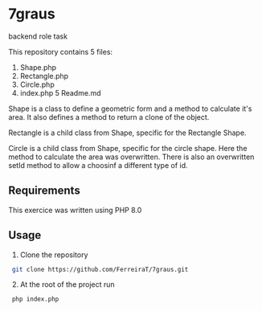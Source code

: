 # 7graus
backend role task

This repository contains 5 files:

1. Shape.php
2. Rectangle.php
3. Circle.php
4. index.php
5 Readme.md

Shape is a class to define a geometric form and a method to calculate it's area. It also defines a method to return a clone of the object.

Rectangle is a child class from Shape, specific for the Rectangle Shape.

Circle is a child class from Shape, specific for the circle shape. Here the method to calculate the area was overwritten. There is also an overwritten setId method to allow a choosinf a different type of id.

## Requirements

This exercice was written using PHP 8.0

## Usage 

1. Clone the repository
  ```sh
   git clone https://github.com/FerreiraT/7graus.git
   ```

2. At the root of the project run
  ```sh
   php index.php
   ```

